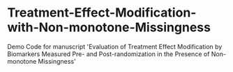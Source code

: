 # Treatment-Effect-Modification-with-Non-monotone-Missingness
Demo Code for manuscript 'Evaluation of Treatment Effect Modification by Biomarkers Measured Pre- and Post-randomization in the Presence of Non-monotone Missingness'

